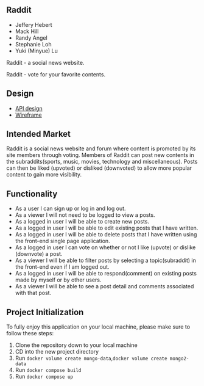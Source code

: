 ## Raddit

* Jeffery Hebert
* Mack Hill
* Randy Angel
* Stephanie Loh
* Yuki (Minyue) Lu

Raddit - a social news website.

Raddit - vote for your favorite contents.

## Design

* [API design](https://gitlab.com/group-03-raddit-reactors/raddit-new/-/blob/main/docs/API-Design.md)
* [Wireframe](https://gitlab.com/group-03-raddit-reactors/raddit-new/-/blob/main/docs/wireframe.md)

## Intended Market

Raddit is a social news website and forum where content is promoted by its site members through voting. Members of Raddit can post new contents in the subraddits(sports, music, movies, technology and miscellaneous). Posts can then be liked (upvoted) or disliked (downvoted) to allow more popular content to gain more visibility.

## Functionality

* As a user I can sign up or log in and log out.
* As a viewer I will not need to be logged to view a posts.
* As a logged in user I will be able to create new posts.
* As a logged in user I will be able to edit existing posts that I have written.
* As a logged in user I will be able to delete posts that I have written using the front-end single page application.
* As a logged in user I can vote on whether or not I like (upvote) or dislike (downvote) a post.
* As a viewer I will be able to filter posts by selecting a topic(subraddit) in the front-end even if I am logged out.
* As a logged in user I will be able to respond(comment) on existing posts made by myself or by other users.
* As a viewer I will be able to see a post detail and comments associated with that post.



## Project Initialization

To fully enjoy this application on your local machine, please make sure to follow these steps:

1. Clone the repository down to your local machine
2. CD into the new project directory
3. Run `docker volume create mongo-data`,`docker volume create mongo2-data`
4. Run `docker compose build`
5. Run `docker compose up`
